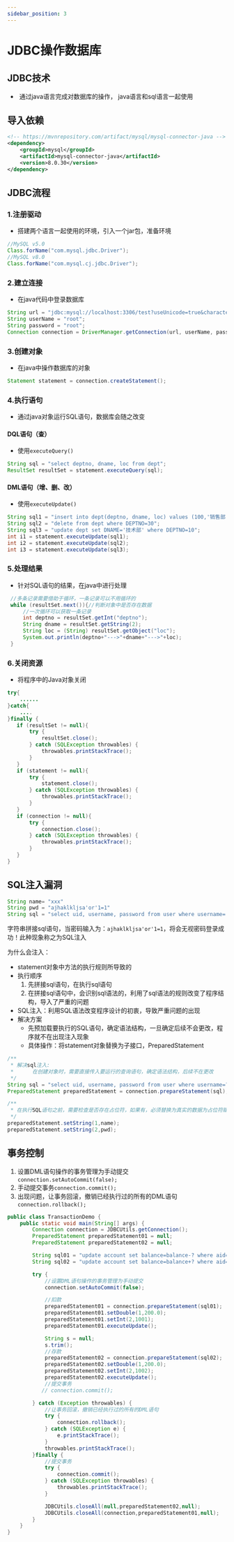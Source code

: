 ```yaml
---
sidebar_position: 3
---
```

# JDBC操作数据库

## JDBC技术

- ​    通过java语言完成对数据库的操作， java语言和sql语言一起使用

## 导入依赖

```xml
<!-- https://mvnrepository.com/artifact/mysql/mysql-connector-java -->
<dependency>
    <groupId>mysql</groupId>
    <artifactId>mysql-connector-java</artifactId>
    <version>8.0.30</version>
</dependency>
```



## JDBC流程

### 1.注册驱动

- 搭建两个语言一起使用的环境，引入一个jar包，准备环境

```java
//MySQL v5.0
Class.forName("com.mysql.jdbc.Driver");
//MySQL v8.0
Class.forName("com.mysql.cj.jdbc.Driver");
```



### 2.建立连接

- 在java代码中登录数据库

```java
String url = "jdbc:mysql://localhost:3306/test?useUnicode=true&characterEncoding=utf-8&useSSL=false&serverTime=UTC";
String userName = "root";
String password = "root"; 
Connection connection = DriverManager.getConnection(url, userName, password);
```



### 3.创建对象

- 在java中操作数据库的对象

```java
Statement statement = connection.createStatement();
```



### 4.执行语句

- 通过java对象运行SQL语句，数据库会随之改变

#### DQL语句（查）

- 使用`executeQuery()`

```java
String sql = "select deptno, dname, loc from dept";
ResultSet resultSet = statement.executeQuery(sql);
```



#### DML语句（增、删、改）

- 使用`executeUpdate()`

```java
String sql1 = "insert into dept(deptno, dname, loc) values (100,'销售部','深圳')";
String sql2 = "delete from dept where DEPTNO=30";
String sql3 = "update dept set DNAME='技术部' where DEPTNO=10";
int i1 = statement.executeUpdate(sql1);
int i2 = statement.executeUpdate(sql2);
int i3 = statement.executeUpdate(sql3);
```



### 5.处理结果

- 针对SQL语句的结果，在java中进行处理

```java
 //多条记录需要借助于循环，一条记录可以不用循环的
 while (resultSet.next()){//判断对象中是否存在数据
     //一次循环可以获取一条记录
     int deptno = resultSet.getInt("deptno");
     String dname = resultSet.getString(2);
     String loc = (String) resultSet.getObject("loc");
     System.out.println(deptno+"--->"+dname+"--->"+loc);
 }
```



### 6.关闭资源

- 将程序中的Java对象关闭

```java
try{
    ......
}catch{
    ....
}finally {
   if (resultSet != null){
       try {
           resultSet.close();
       } catch (SQLException throwables) {
           throwables.printStackTrace();
       }
   }
   if (statement != null){
       try {
           statement.close();
       } catch (SQLException throwables) {
           throwables.printStackTrace();
       }
   }
   if (connection != null){
       try {
           connection.close();
       } catch (SQLException throwables) {
           throwables.printStackTrace();
       }
   }
}
```

## SQL注入漏洞

```java
String name= "xxx"
String pwd = "ajhaklkljsa'or'1=1"
String sql = "select uid, username, password from user where username='"+name+"' and password='"+pwd+"'";
```

字符串拼接sql语句，当密码输入为：`ajhaklkljsa'or'1=1`，将会无视密码登录成功！此种现象称之为SQL注入

为什么会注入：

- statement对象中方法的执行规则所导致的
- 执行顺序
  1. 先拼接sql语句，在执行sql语句
  2. 在拼接sql语句中，会识别sql语法的，利用了sql语法的规则改变了程序结构，导入了严重的问题
- SQL注入：利用SQL语法改变程序设计的初衷，导致严重问题的出现
- 解决方案
  - 先预加载要执行的SQL语句，确定语法结构，一旦确定后续不会更改，程序就不在出现注入现象
  - 具体操作：将statement对象替换为子接口，PreparedStatement

```java
/**
 * 解决sql注入:
 *      在创建对象时，需要直接传入要运行的查询语句，确定语法结构，后续不在更改
 */
String sql = "select uid, username, password from user where username=? and password=?";
PreparedStatement preparedStatement = connection.prepareStatement(sql);

/**
 * 在执行SQL语句之前，需要检查是否存在占位符，如果有，必须替换为真实的数据为占位符赋值
 */
preparedStatement.setString(1,name);
preparedStatement.setString(2,pwd);
```

## 事务控制

1. 设置DML语句操作的事务管理为手动提交`connection.setAutoCommit(false);`
2. 手动提交事务`connection.commit();`
3. 出现问题，让事务回滚，撤销已经执行过的所有的DML语句`connection.rollback();`

```java
public class TransactionDemo {
    public static void main(String[] args) {
        Connection connection = JDBCUtils.getConnection();
        PreparedStatement preparedStatement01 = null;
        PreparedStatement preparedStatement02 = null;

        String sql01 = "update account set balance=balance-? where aid=?";//扣款
        String sql02 = "update account set balance=balance+? where aid=?";//存款

        try {
            //设置DML语句操作的事务管理为手动提交
            connection.setAutoCommit(false);

            //扣款
            preparedStatement01 = connection.prepareStatement(sql01);
            preparedStatement01.setDouble(1,200.0);
            preparedStatement01.setInt(2,1001);
            preparedStatement01.executeUpdate();

            String s = null;
            s.trim();
            //存款
            preparedStatement02 = connection.prepareStatement(sql02);
            preparedStatement02.setDouble(1,200.0);
            preparedStatement02.setInt(2,1002);
            preparedStatement02.executeUpdate();
            //提交事务
           // connection.commit();

        } catch (Exception throwables) {
            //让事务回滚，撤销已经执行过的所有的DML语句
            try {
                connection.rollback();
            } catch (SQLException e) {
                e.printStackTrace();
            }
            throwables.printStackTrace();
        }finally {
            //提交事务
            try {
                connection.commit();
            } catch (SQLException throwables) {
                throwables.printStackTrace();
            }

            JDBCUtils.closeAll(null,preparedStatement02,null);
            JDBCUtils.closeAll(connection,preparedStatement01,null);
        }
    }
}
```

